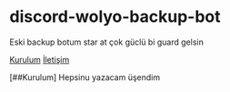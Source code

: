 # discord-wolyo-backup-bot
Eski backup botum star at çok güclü bi guard gelsin


[Kurulum](##Kurulum)
[İletişim](#$İletişim)



[##Kurulum]
Hepsinu yazacam üşendim
